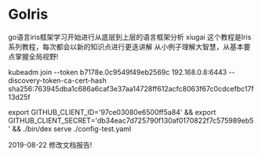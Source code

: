 # GoIris

go语言iris框架学习开始进行从底层到上层的语言框架分析
xiugai 
这个教程是Iris系列教程，每次都会以新的知识点进行更迭讲解
从小例子理解大智慧，从基本要点掌握全局视野!

kubeadm join --token b7178e.0c9549f49eb2569c 192.168.0.8:6443 --discovery-token-ca-cert-hash sha256:763945dba1c686a6caf3e37aa14728ff612acfc8063f67c0cdcefbc17f13d25f

export GITHUB_CLIENT_ID='97ce03080e6500ff5a84' && export GITHUB_CLIENT_SECRET='db34eac7d725790f130af0170822f7c575989eb5' &&  ./bin/dex serve ./config-test.yaml

2019-08-22         修改文档报告!
